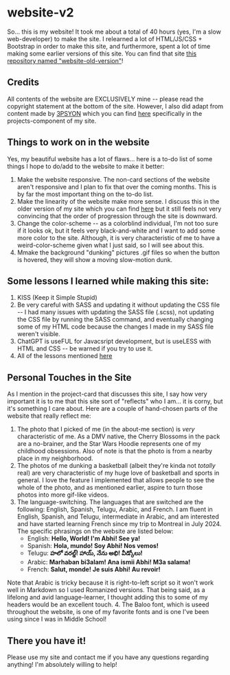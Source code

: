# website-v2
So... this is my website! It took me about a total of 40 hours (yes, I'm a slow web-developer) to make the site. I relearned a lot of HTML/JS/CSS + Bootstrap in order to make this site, and furthermore, spent a lot of time making some earlier versions of this site. You can find that site [this repository named "website-old-version"](https://github.com/BlueSinkers/website-old-version)!

## Credits
All contents of the website are EXCLUSIVELY mine -- please read the copyright statement at the bottom of the site. However, I also did adapt from content made by [3PSYON](https://codepen.io/3psy0n) which you can find [here](https://codepen.io/3psy0n/pen/LYpajmX) specifically in the projects-component of my site.

## Things to work on in the website
Yes, my beautiful website has a lot of flaws... here is a to-do list of some things I hope to do/add to the website to make it better:
1. Make the website responsive. The non-card sections of the website aren't responsive and I plan to fix that over the coming months. This is by far the most important thing on the to-do list.
2. Make the linearity of the website make more sense. I discuss this in the older version of my site which you can find [here](https://github.com/BlueSinkers/website-old-version) but it still feels not very convincing that the order of progression through the site is downward.
3. Change the color-scheme -- as a colorblind individual, I'm not too sure if it looks ok, but it feels very black-and-white and I want to add some more color to the site. Although, it is very characteristic of me to have a weird-color-scheme given what I just said, so I will see about this.
3. Mmake the background "dunking" pictures .gif files so when the button is hovered, they will show a moving slow-motion dunk.

## Some lessons I learned while making this site:
1. KISS (Keep it Simple Stupid)
2. Be very careful with SASS and updating it without updating the CSS file -- I had many issues with updating the SASS file (.scss), not updating the CSS file by running the SASS command, and eventually changing some of my HTML code because the changes I made in my SASS file weren't visible.
3. ChatGPT is useFUL for Javacsript development, but is useLESS with HTML and CSS -- be warned if you try to use it.
4. All of the lessons mentioned [here](https://github.com/BlueSinkers/website-old-version)

## Personal Touches in the Site
As I mention in the project-card that discusses this site, I say how very important it is to me that this site sort of "reflects" who I am... it is corny, but it's something I care about. Here are a couple of hand-chosen parts of the website that really reflect me:
1. The photo that I picked of me (in the about-me section) is *very* characteristic of me. As a DMV native, the Cherry Blossoms in the pack are a no-brainer, and the Star Wars Hoodie represents one of my childhood obsessions. Also of note is that the photo is from a nearby place in my neighborhood.
2. The photos of me dunking a basketball (albeit they're kinda not *totally* real) are very characteristic of my huge love of basketball and sports in general. I love the feature I implemented that allows people to see the whole of the photo, and as mentioned earlier, aspire to turn those photos into more gif-like videos.
3. The language-switching. The languages that are switched are the following: English, Spanish, Telugu, Arabic, and French. I am fluent in English, Spanish, and Telugu, intermediate in Arabic, and am interested and have started learning French since my trip to Montreal in July 2024. The specific phrasings on the website are listed below:
    - English: **Hello, World! I'm Abhi! See ya!**
    - Spanish: **Hola, mundo! Soy Abhi! Nos vemos!**
    - Telugu:  **హలో వరల్డ్! హాయ్, నేను అభి! వీడ్కోలు!**
    - Arabic: **Marhaban bi3alam! Ana ismii Abhi! M3a salama!**
    - French: **Salut, monde! Je suis Abhi! Au revoir!**

Note that Arabic is tricky because it is right-to-left script so it won't work well in Markdown so I used Romanized versions. That being said, as a lifelong and avid language-learner, I thought adding this to some of my headers would be an excellent touch.
4. The Baloo font, which is useed throughout the website, is one of my favorite fonts and is one I've been using since I was in Middle School!

## There you have it!
Please use my site and contact me if you have any questions regarding anything! I'm absolutely willing to help!
